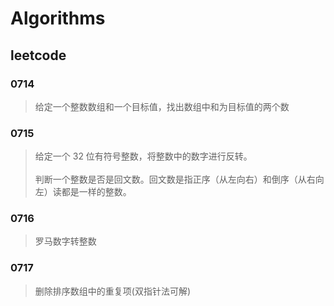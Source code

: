 # Algorithms
## leetcode

### 0714 
 > 给定一个整数数组和一个目标值，找出数组中和为目标值的两个数
### 0715 
 > 给定一个 32 位有符号整数，将整数中的数字进行反转。<br>	
 > 判断一个整数是否是回文数。回文数是指正序（从左向右）和倒序（从右向左）读都是一样的整数。
### 0716 
 > 罗马数字转整数
### 0717
 > 删除排序数组中的重复项(双指针法可解)